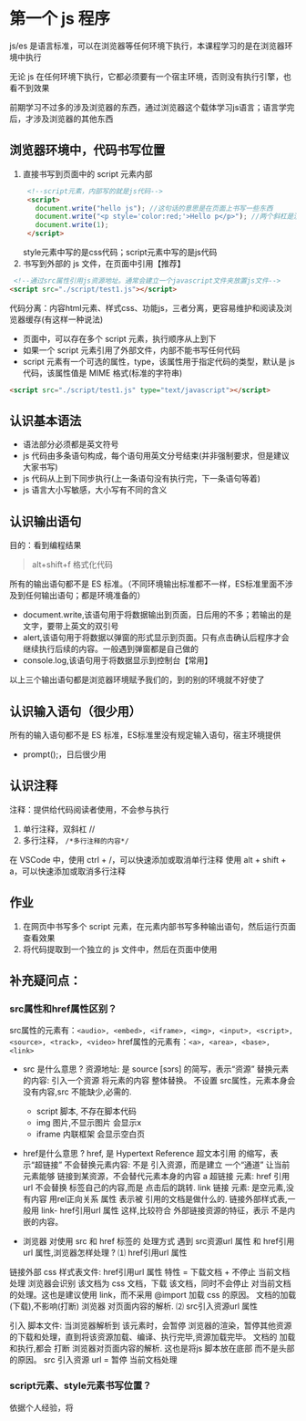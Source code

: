 # 第一个 js 程序

js/es 是语言标准，可以在浏览器等任何环境下执行，本课程学习的是在浏览器环境中执行

无论 js 在任何环境下执行，它都必须要有一个宿主环境，否则没有执行引擎，也看不到效果

前期学习不过多的涉及浏览器的东西，通过浏览器这个载体学习js语言；语言学完后，才涉及浏览器的其他东西

## 浏览器环境中，代码书写位置

1. 直接书写到页面中的 script 元素内部
   ```html
    <!--script元素，内部写的就是js代码-->
    <script>
      document.write("hello js"); //这句话的意思是在页面上书写一些东西
      document.write("<p style='color:red;'>Hello p</p>"); //两个斜杠是注释
      document.write(1);
    </script>
   ```
   style元素中写的是css代码；script元素中写的是js代码
2. 书写到外部的 js 文件，在页面中引用【推荐】

```html
 <!--通过src属性引用js资源地址。通常会建立一个javascript文件夹放置js文件-->
<script src="./script/test1.js"></script> 
```

代码分离：内容html元素、样式css、功能js，三者分离，更容易维护和阅读及浏览器缓存(有这样一种说法)

- 页面中，可以存在多个 script 元素，执行顺序从上到下
- 如果一个 script 元素引用了外部文件，内部不能书写任何代码
- script 元素有一个可选的属性，type，该属性用于指定代码的类型，默认是 js 代码，该属性值是 MIME 格式(标准的字符串)

```html
<script src="./script/test1.js" type="text/javascript"></script>
```

## 认识基本语法

- 语法部分必须都是英文符号
- js 代码由多条语句构成，每个语句用英文分号结束(并非强制要求，但是建议大家书写)
- js 代码从上到下同步执行(上一条语句没有执行完，下一条语句等着)
- js 语言大小写敏感，大小写有不同的含义

## 认识输出语句

目的：看到编程结果

> alt+shift+f 格式化代码

所有的输出语句都不是 ES 标准。（不同环境输出标准都不一样，ES标准里面不涉及到任何输出语句；都是环境准备的）

- document.write,该语句用于将数据输出到页面，日后用的不多；若输出的是文字，要带上英文的双引号
- alert,该语句用于将数据以弹窗的形式显示到页面。只有点击确认后程序才会继续执行后续的内容。一般遇到弹窗都是自己做的
- console.log,该语句用于将数据显示到控制台【常用】

以上三个输出语句都是浏览器环境赋予我们的，到的别的环境就不好使了

## 认识输入语句（很少用）

所有的输入语句都不是 ES 标准，ES标准里没有规定输入语句，宿主环境提供

- prompt();，日后很少用

## 认识注释

注释：提供给代码阅读者使用，不会参与执行

1. 单行注释，双斜杠 //
2. 多行注释， ```/*多行注释的内容*/```

在 VSCode 中，使用 ctrl + /，可以快速添加或取消单行注释
使用 alt + shift + a，可以快速添加或取消多行注释

## 作业

1. 在网页中书写多个 script 元素，在元素内部书写多种输出语句，然后运行页面查看效果
2. 将代码提取到一个独立的 js 文件中，然后在页面中使用

## 补充疑问点：

### src属性和href属性区别？

src属性的元素有：```<audio>, <embed>, <iframe>, <img>, <input>, <script>, <source>, <track>, <video>```
href属性的元素有：```<a>, <area>, <base>, <link>```
- src 是什么意思 ?
资源地址: 是 source [sɔrs] 的简写，表示“资源”
替换元素的内容: 引入一个资源 将元素的内容 整体替换。
不设置 src属性，元素本身会 没有内容,src 不能缺少,必需的.
    - script 脚本, 不存在脚本代码
    - img 图片,不显示图片 会显示x
    - iframe 内联框架 会显示空白页

- href是什么意思 ?
href, 是 Hypertext Reference 超文本引用 的缩写，表示“超链接”
不会替换元素内容: 不是 引入资源，而是建立 一个“通道”
让当前元素能够 链接到某资源，不会替代元素本身的内容
a 超链接 元素: href 引用url 不会替换 标签自己的内容,而是 点击后的跳转.
link 链接 元素: 是空元素,没有内容
用rel正向关系 属性 表示被 引用的文档是做什么的.
链接外部样式表,一般用 link- href引用url 属性 这样,比较符合 外部链接资源的特征，表示 不是内嵌的内容。

-  浏览器 对使用 src 和 href 标签的 处理方式
遇到 src资源url 属性 和 href引用url 属性,浏览器怎样处理 ?
⑴ href引用url 属性

链接外部 css 样式表文件: <link href="reset.css" rel=”stylesheet“/>
href引用url 属性 特性 = 下载文档 + 不停止 当前文档处理
浏览器会识别 该文档为 css 文档，下载 该文档，同时不会停止 对当前文档的处理。这也是建议使用 link，而不采用 @import 加载 css 的原因。
文档的加载(下载),不影响(打断) 浏览器 对页面内容的解析.
⑵ src引入资源url 属性

引入 脚本文件: <script src="script.js"></script>
当浏览器解析到 该元素时，会暂停 浏览器的渲染，暂停其他资源的下载和处理，直到将该资源加载、编译、执行完毕,资源加载完毕。
文档的 加载和执行,都会 打断 浏览器对页面内容的解析.
这也是将js 脚本放在底部 而不是头部的原因。
src 引入资源 url = 暂停 当前文档处理

### script元素、style元素书写位置？

依据个人经验，将<style>对应的元素放到html对应的<head>元素中；<script>对应的标签放到<body>元素之后

html文件是自上而下的执行方式，但引入的css和javascript的顺序有所不同，css引入执行加载时，程序仍然往下执行，而执行到script脚本是则中断线程，待该script脚本执行结束之后程序才继续往下执行。所以，一般将script放在body之后是因为避免长时间执行script脚本而延迟阻塞。而有一些页面的效果的实现，是需要预先动态的加载一些js脚本，所以这些脚本应该放在<body>之前。

### js代码出现报错，影响后续代码吗？

相同script元素中的js代码会有影响

### 若有alert输出语句，会先于其他代码执行？

alert会阻塞所有线程，而且alert会被优先执行。

### js执行、下载、渲染、处理的步骤和区别？/浏览器加载、解析、渲染这个过程？
